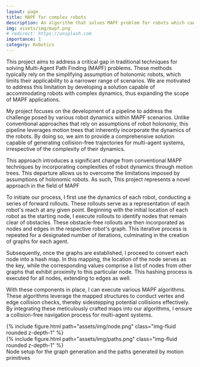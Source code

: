 ```yaml
---
layout: page
title: MAPF for complex robots
description: An algorithm that solves MAPF problem for robots which cannot move in a grid based manner
img: assets/img/mapf.png
# redirect: https://unsplash.com
importance: 1
category: Robotics
---
```


This project aims to address a critical gap in traditional techniques for solving Multi-Agent Path Finding (MAPF) problems. These methods typically rely on the simplifying assumption of holonomic robots, which limits their applicability to a narrower range of scenarios. We are motivated to address this limitation by developing a solution capable of accommodating robots with complex dynamics, thus expanding the scope of MAPF applications.

My project focuses on the development of a pipeline to address the challenge posed by various robot dynamics within MAPF scenarios. Unlike conventional approaches that rely on assumptions of robot holonomy, this pipeline leverages motion trees that inherently incorporate the dynamics of the robots. By doing so, we aim to provide a comprehensive solution capable of generating collision-free trajectories for multi-agent systems, irrespective of the complexity of their dynamics.

This approach introduces a significant change from conventional MAPF techniques by incorporating complexities of robot dynamics through motion trees. This departure allows us to overcome the limitations imposed by assumptions of holonomic robots. As such, This project represents a novel approach in the field of MAPF



To initiate our process, I first use the dynamics of each robot, conducting a series of forward rollouts. These rollouts serve as a representation of each robot's reach at any given point. Beginning with the initial location of each robot as the starting node, I execute rollouts to identify nodes that remain clear of obstacles. These obstacle-free rollouts are then incorporated as nodes and edges in the respective robot's graph. This iterative process is repeated for a designated number of iterations, culminating in the creation of graphs for each agent.

Subsequently, once the graphs are established, I proceed to convert each node into a hash map. In this mapping, the location of the node serves as the key, while the corresponding values comprise a list of nodes from other graphs that exhibit proximity to this particular node. This hashing process is executed for all nodes, extending to edges as well.

With these components in place, I can execute various MAPF algorithms. These algorithms leverage the mapped structures to conduct vertex and edge collision checks, thereby sidestepping potential collisions effectively. By integrating these meticulously crafted maps into our algorithms, I ensure a collision-free navigation process for multi-agent systems.


<div class="row justify-content-sm-center">
    <div class="col-sm mt-3 mt-md-0">
        {% include figure.html path="assets/img/node.png"   class="img-fluid rounded z-depth-1" %}
    </div>
     <div class="col-sm mt-3 mt-md-0">
        {% include figure.html path="assets/img/paths.png"  class="img-fluid rounded z-depth-1"  %}
    </div>
</div> 
<div class="caption">
    Node setup for the graph generation and the paths generated by motion primitives
</div>


